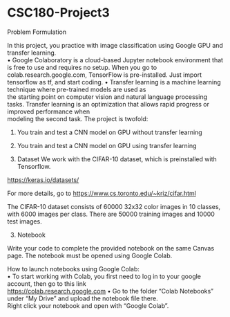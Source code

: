 # CSC180-Project3

Problem Formulation  
 
In this project, you practice with image classification using Google GPU and transfer learning.  
• Google Colaboratory is a cloud-based Jupyter notebook environment that is free to use and 
requires no setup. When you go to colab.research.google.com, TensorFlow is pre-installed. 
Just import tensorflow as tf, and start coding. 
• Transfer  learning  is  a  machine  learning  technique  where  pre-trained  models  are  used  as  
the  starting  point  on  computer  vision  and  natural  language  processing  tasks.  Transfer 
learning  is  an  optimization  that  allows  rapid  progress  or  improved  performance  when  
modeling the second task. 
The project is twofold: 
1. You train and test a CNN model on GPU without transfer learning 
2. You train and test a CNN model on GPU using transfer learning 
 
2.  Dataset 
We work with the CIFAR-10 dataset, which is preinstalled with Tensorflow. 
 
https://keras.io/datasets/ 
 
 
 
For more details, go to    https://www.cs.toronto.edu/~kriz/cifar.html 
 
The CIFAR-10 dataset consists of 60000 32x32 color images in 10 classes, with 6000 images per class. 
There are 50000 training images and 10000 test images.  
 
 
3.  Notebook 
 
Write your code to complete the provided notebook on the same Canvas page.  The notebook must 
be opened using Google Colab. 
 
How to launch notebooks using Google Colab:   
• To start working with Colab, you first need to log in to your google account, then go to this link  
https://colab.research.google.com 
• Go  to  the  folder  “Colab  Notebooks”  under  “My  Drive”  and  upload  the  notebook  file  there.    
Right click your notebook and open with “Google Colab”.

